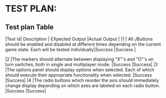 # TEST PLAN:

##  Test plan Table
|Test id| Description    |              EXpected Output         |Actual Output         |
|1      | All JButtons should be enabled and disabled at different times depending on the current game state. Each will be tested individually|Success        |Success        |
                                                                                                            
|2     |The markers should alternate between displaying "X"'s and "O"'s on turn switches, both in single and multiplayer mode.                |Success   |Success|
|3     |The options panel should display options when selected. Each of which should execute their appropriate functionality when selected.   |Success  |Success|
|4     |The radio buttons which reorder the axis should immediately change display depending on which axes are labeled on each radio button.  |Success   |Success|


